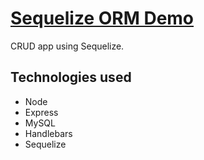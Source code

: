 # [Sequelize ORM Demo](https://sequelize-orm-demo.herokuapp.com/)
CRUD app using Sequelize.
## Technologies used
- Node
- Express
- MySQL
- Handlebars
- Sequelize